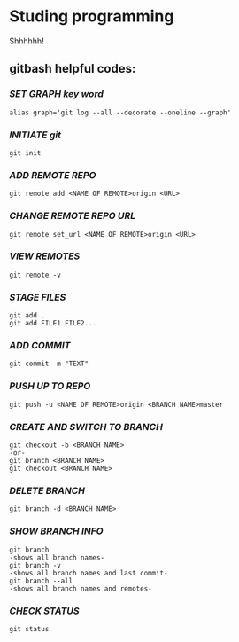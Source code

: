 # Studing programming
Shhhhhh!

## **gitbash helpful codes:**

### _SET GRAPH key word_

    alias graph='git log --all --decorate --oneline --graph'

### _INITIATE git_

    git init

### _ADD REMOTE REPO_

    git remote add <NAME OF REMOTE>origin <URL>

### _CHANGE REMOTE REPO URL_

    git remote set_url <NAME OF REMOTE>origin <URL>

### _VIEW REMOTES_

    git remote -v

### _STAGE FILES_

    git add .
    git add FILE1 FILE2...

### _ADD COMMIT_

    git commit -m "TEXT"

### _PUSH UP TO REPO_

    git push -u <NAME OF REMOTE>origin <BRANCH NAME>master

### _CREATE AND SWITCH TO BRANCH_

    git checkout -b <BRANCH NAME>
    -or-
    git branch <BRANCH NAME>
    git checkout <BRANCH NAME>

### _DELETE BRANCH_

    git branch -d <BRANCH NAME>

### _SHOW BRANCH INFO_

    git branch
    -shows all branch names-
    git branch -v
    -shows all branch names and last commit-
    git branch --all
    -shows all branch names and remotes-

### _CHECK STATUS_

    git status
